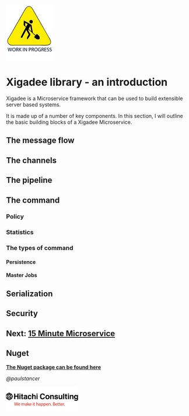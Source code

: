![Work In Progress](../../docs/smallWIP.jpg  "Sorry, I'm still working here")

# Xigadee library - an introduction

Xigadee is a Microservice framework that can be used to build extensible server based systems.

It is made up of a number of key components. In this section, I will outline the basic building blocks of a Xigadee Microservice.

## The message flow

## The channels

## The pipeline

## The command

### Policy

### Statistics

### The types of command
#### Persistence
#### Master Jobs


## Serialization

## Security

## Next: [15 Minute Microservice](fifteenminuteMicroservice.md)

## Nuget
**[The Nuget package can be found here](https://www.nuget.org/packages/Xigadee)**

_@paulstancer_

![Hitachi](../../docs/hitachi.png)
